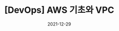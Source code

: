 ---
title:  "[DevOps] AWS 기초와 VPC"
excerpt: "AWS 기초와 VPC"

categories:
  - DevOps
tags:
  - [DevOps]

toc: true
toc_sticky: true
 
date: 2021-12-29
last_modified_at: 2021-12-29
---